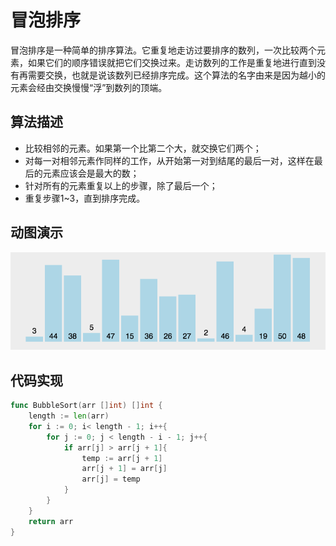 # 冒泡排序

冒泡排序是一种简单的排序算法。它重复地走访过要排序的数列，一次比较两个元素，如果它们的顺序错误就把它们交换过来。走访数列的工作是重复地进行直到没有再需要交换，也就是说该数列已经排序完成。这个算法的名字由来是因为越小的元素会经由交换慢慢“浮”到数列的顶端。 

## **算法描述**

* 比较相邻的元素。如果第一个比第二个大，就交换它们两个；
* 对每一对相邻元素作同样的工作，从开始第一对到结尾的最后一对，这样在最后的元素应该会是最大的数；
* 针对所有的元素重复以上的步骤，除了最后一个；
* 重复步骤1~3，直到排序完成。

## **动图演示**

![](../../.gitbook/assets/bubble-sort.gif)

## 代码实现

```go
func BubbleSort(arr []int) []int {
	length := len(arr)
	for i := 0; i< length - 1; i++{
		for j := 0; j < length - i - 1; j++{
			if arr[j] > arr[j + 1]{
				temp := arr[j + 1]
				arr[j + 1] = arr[j]
				arr[j] = temp
			}
		}
	}
	return arr
}
```

